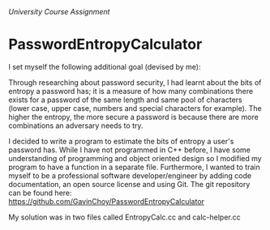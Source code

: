 _University Course Assignment_

# PasswordEntropyCalculator

I set myself the following additional goal (devised by me):

Through researching about password security, I had learnt about the bits of entropy a password has; it is a measure of how many combinations there exists for a password of the same length and same pool of characters (lower case, upper case, numbers and special characters for example). The higher the entropy, the more secure a password is because there are more combinations an adversary needs to try.

I decided to write a program to estimate the bits of entropy a user's password has. While I have not programmed in C++ before, I have some understanding of programming and object oriented design so I modified my program to have a function in a separate file. Furthermore, I wanted to train myself to be a professional software developer/engineer by adding code documentation, an open source license and using Git. The git repository can be found here: https://github.com/GavinChoy/PasswordEntropyCalculator

My solution was in two files called EntropyCalc.cc and calc-helper.cc
